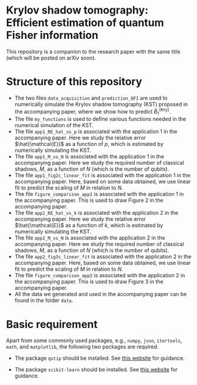 # Krylov shadow tomography: Efficient estimation of quantum Fisher information

This repository is a companion to the research paper with the same title (which will be posted on arXiv soon).

# Structure of this repository

- The two files `data_acquisition` and `prediction_QFI` are used to numerically simulate the Krylov shadow tomography (KST) proposed in the accompanying paper, where we show how to predict $\hat{B}_1^{(\mathsf{Kry})}$.
- The file `my_functions` is used to define various functions needed in the numerical simulation of the KST.
- The file `app1_RE_hat_vs_p` is associated with the application 1 in the accompanying paper. Here we study the relative error $\hat{\mathcal{E}}$ as a function of $p$, which is estimated by numerically simulating the KST.
- The file `app1_M_vs_N` is associated with the application 1 in the accompanying paper. Here we study the required number of classical shadows, $M$, as a function of $N$ (which is the number of qubits).
- The file `app1_fig2c_linear_fit` is associated with the application 1 in the accompanying paper. Here, based on some data obtained, we use linear fit to predict the scaling of $M$ in relation to $N$.
- The file `figure_comparison_app1` is associated with the application 1 in the accompanying paper. This is used to draw Figure 2 in the accompanying paper.
- The file `app2_RE_hat_vs_k` is associated with the application 2 in the accompanying paper. Here we study the relative error $\hat{\mathcal{E}}$ as a function of $k$, which is estimated by numerically simulating the KST.
- The file `app2_M_vs_N` is associated with the application 2 in the accompanying paper. Here we study the required number of classical shadows, $M$, as a function of $N$ (which is the number of qubits).
- The file `app2_fig3c_linear_fit` is associated with the application 2 in the accompanying paper. Here, based on some data obtained, we use linear fit to predict the scaling of $M$ in relation to $N$.
- The file `figure_comparison_app2` is associated with the application 2 in the accompanying paper. This is used to draw Figure 3 in the accompanying paper.
- All the data we generated and used in the accompanying paper can be found in the folder `data`.

# Basic requirement 

Apart from some commonly used packages, e.g., `numpy`, `json`, `itertools`, `math`, and `matplotlib`, the following two packages are required.

- The package `qutip` should be installed. See [this website](https://qutip.readthedocs.io/en/qutip-5.0.x/installation.html) for guidance.

- The package `scikit-learn` should be installed. See [this website](https://scikit-learn.org/1.5/install.html) for guidance.



